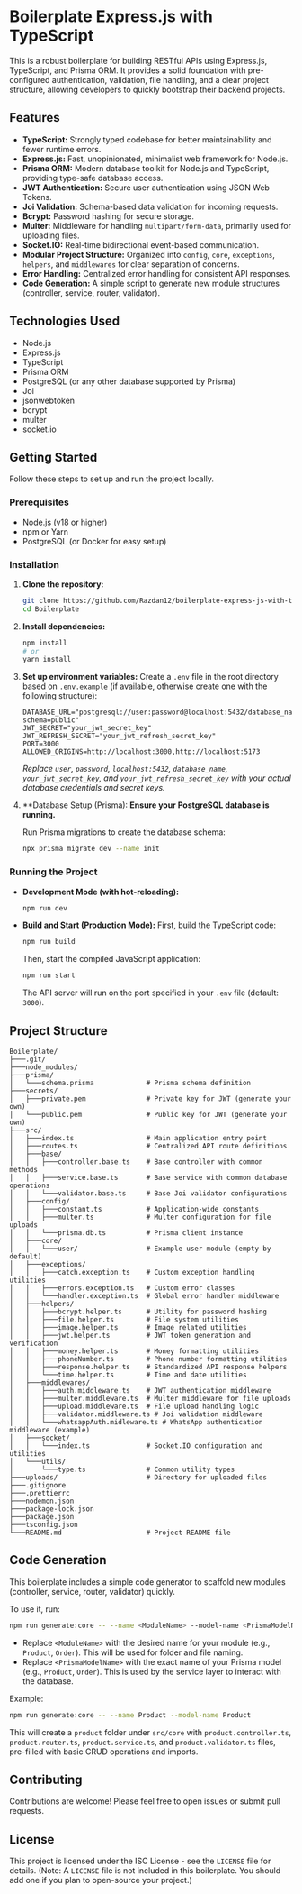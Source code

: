 # Boilerplate Express.js with TypeScript

This is a robust boilerplate for building RESTful APIs using Express.js, TypeScript, and Prisma ORM. It provides a solid foundation with pre-configured authentication, validation, file handling, and a clear project structure, allowing developers to quickly bootstrap their backend projects.

## Features

-   **TypeScript:** Strongly typed codebase for better maintainability and fewer runtime errors.
-   **Express.js:** Fast, unopinionated, minimalist web framework for Node.js.
-   **Prisma ORM:** Modern database toolkit for Node.js and TypeScript, providing type-safe database access.
-   **JWT Authentication:** Secure user authentication using JSON Web Tokens.
-   **Joi Validation:** Schema-based data validation for incoming requests.
-   **Bcrypt:** Password hashing for secure storage.
-   **Multer:** Middleware for handling `multipart/form-data`, primarily used for uploading files.
-   **Socket.IO:** Real-time bidirectional event-based communication.
-   **Modular Project Structure:** Organized into `config`, `core`, `exceptions`, `helpers`, and `middlewares` for clear separation of concerns.
-   **Error Handling:** Centralized error handling for consistent API responses.
-   **Code Generation:** A simple script to generate new module structures (controller, service, router, validator).

## Technologies Used

-   Node.js
-   Express.js
-   TypeScript
-   Prisma ORM
-   PostgreSQL (or any other database supported by Prisma)
-   Joi
-   jsonwebtoken
-   bcrypt
-   multer
-   socket.io

## Getting Started

Follow these steps to set up and run the project locally.

### Prerequisites

-   Node.js (v18 or higher)
-   npm or Yarn
-   PostgreSQL (or Docker for easy setup)

### Installation

1.  **Clone the repository:**
    ```bash
    git clone https://github.com/Razdan12/boilerplate-express-js-with-typescript.git
    cd Boilerplate
    ```

2.  **Install dependencies:**
    ```bash
    npm install
    # or
    yarn install
    ```

3.  **Set up environment variables:**
    Create a `.env` file in the root directory based on `.env.example` (if available, otherwise create one with the following structure):

    ```env
    DATABASE_URL="postgresql://user:password@localhost:5432/database_name?schema=public"
    JWT_SECRET="your_jwt_secret_key"
    JWT_REFRESH_SECRET="your_jwt_refresh_secret_key"
    PORT=3000
    ALLOWED_ORIGINS=http://localhost:3000,http://localhost:5173
    ```
    *Replace `user`, `password`, `localhost:5432`, `database_name`, `your_jwt_secret_key`, and `your_jwt_refresh_secret_key` with your actual database credentials and secret keys.*

4.  **Database Setup (Prisma):
    **Ensure your PostgreSQL database is running.**

    Run Prisma migrations to create the database schema:
    ```bash
    npx prisma migrate dev --name init
    ```

### Running the Project

-   **Development Mode (with hot-reloading):**
    ```bash
    npm run dev
    ```

-   **Build and Start (Production Mode):**
    First, build the TypeScript code:
    ```bash
    npm run build
    ```
    Then, start the compiled JavaScript application:
    ```bash
    npm run start
    ```

    The API server will run on the port specified in your `.env` file (default: `3000`).

## Project Structure

```
Boilerplate/
├───.git/
├───node_modules/
├───prisma/
│   └───schema.prisma             # Prisma schema definition
├───secrets/
│   ├───private.pem               # Private key for JWT (generate your own)
│   └───public.pem                # Public key for JWT (generate your own)
├───src/
│   ├───index.ts                  # Main application entry point
│   ├───routes.ts                 # Centralized API route definitions
│   ├───base/
│   │   ├───controller.base.ts    # Base controller with common methods
│   │   ├───service.base.ts       # Base service with common database operations
│   │   └───validator.base.ts     # Base Joi validator configurations
│   ├───config/
│   │   ├───constant.ts           # Application-wide constants
│   │   ├───multer.ts             # Multer configuration for file uploads
│   │   └───prisma.db.ts          # Prisma client instance
│   ├───core/
│   │   └───user/                 # Example user module (empty by default)
│   ├───exceptions/
│   │   ├───catch.exception.ts    # Custom exception handling utilities
│   │   ├───errors.exception.ts   # Custom error classes
│   │   └───handler.exception.ts  # Global error handler middleware
│   ├───helpers/
│   │   ├───bcrypt.helper.ts      # Utility for password hashing
│   │   ├───file.helper.ts        # File system utilities
│   │   ├───image.helper.ts       # Image related utilities
│   │   ├───jwt.helper.ts         # JWT token generation and verification
│   │   ├───money.helper.ts       # Money formatting utilities
│   │   ├───phoneNumber.ts        # Phone number formatting utilities
│   │   ├───response.helper.ts    # Standardized API response helpers
│   │   └───time.helper.ts        # Time and date utilities
│   ├───middlewares/
│   │   ├───auth.middleware.ts    # JWT authentication middleware
│   │   ├───multer.middleware.ts  # Multer middleware for file uploads
│   │   ├───upload.middleware.ts  # File upload handling logic
│   │   ├───validator.middleware.ts # Joi validation middleware
│   │   └───whatsappAuth.midleware.ts # WhatsApp authentication middleware (example)
│   ├───socket/
│   │   └───index.ts              # Socket.IO configuration and utilities
│   └───utils/
│       └───type.ts               # Common utility types
├───uploads/                      # Directory for uploaded files
├───.gitignore
├───.prettierrc
├───nodemon.json
├───package-lock.json
├───package.json
├───tsconfig.json
└───README.md                     # Project README file
```

## Code Generation

This boilerplate includes a simple code generator to scaffold new modules (controller, service, router, validator) quickly.

To use it, run:

```bash
npm run generate:core -- --name <ModuleName> --model-name <PrismaModelName>
```

-   Replace `<ModuleName>` with the desired name for your module (e.g., `Product`, `Order`). This will be used for folder and file naming.
-   Replace `<PrismaModelName>` with the exact name of your Prisma model (e.g., `Product`, `Order`). This is used by the service layer to interact with the database.

Example:

```bash
npm run generate:core -- --name Product --model-name Product
```

This will create a `product` folder under `src/core` with `product.controller.ts`, `product.router.ts`, `product.service.ts`, and `product.validator.ts` files, pre-filled with basic CRUD operations and imports.

## Contributing

Contributions are welcome! Please feel free to open issues or submit pull requests.

## License

This project is licensed under the ISC License - see the `LICENSE` file for details. (Note: A `LICENSE` file is not included in this boilerplate. You should add one if you plan to open-source your project.)
